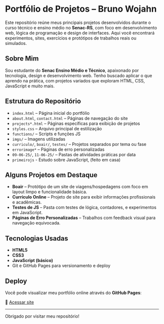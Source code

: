 # Portfólio de Projetos – Bruno Wojahn

Este repositório reúne meus principais projetos desenvolvidos durante o curso técnico e ensino médio no **Senac-RS**, com foco em desenvolvimento web, lógica de programação e design de interfaces. Aqui você encontrará experimentos, sites, exercícios e protótipos de trabalhos reais ou simulados.

##  Sobre Mim

Sou estudante do **Senac Ensino Médio e Técnico**, apaixonado por tecnologia, design e desenvolvimento web. Tenho buscado aplicar o que aprendo na prática, com projetos variados que exploram HTML, CSS, JavaScript e muito mais.

##  Estrutura do Repositório

- `index.html` – Página inicial do portfólio
- `about.html`, `contact.html` – Páginas de navegação do site
- `projects*.html` – Páginas específicas para exibição de projetos
- `styles.css` – Arquivo principal de estilização
- `functions/` – Scripts e funções JS
- `imgs/` – Imagens utilizadas
- `curriculo/`, `boair/`, `testes/` – Projetos separados por tema ou fase
- `errorimage*` – Páginas de erro personalizadas
- `09-06-25/`, `11-06-25/` – Pastas de atividades práticas por data
- `primeirojs` - Estudo sobre JavaScript, (feito em casa)

##  Alguns Projetos em Destaque

- **Boair** – Protótipo de um site de viagens/hospedagens com foco em layout limpo e funcionalidade básica.
- **Currículo Online** – Projeto de site para exibir informações profissionais e acadêmicas.
- **Testes de JS** – Pasta com testes de lógica, contadores, e experimentos em JavaScript.
- **Páginas de Erro Personalizadas** – Trabalhos com feedback visual para navegação equivocada.

##  Tecnologias Usadas

- **HTML5**
- **CSS3**
- **JavaScript (básico)**
- Git e GitHub Pages para versionamento e deploy

##  Deploy

Você pode visualizar meu portfólio online através do **GitHub Pages**:

🔗 [Acessar site](https://senacscsrs.github.io/BrunoW/)

---

Obrigado por visitar meu repositório! 

